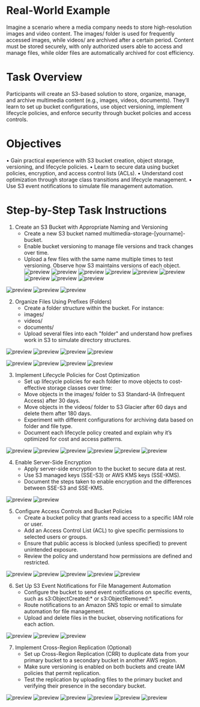 # Real-World Example
  Imagine a scenario where a media company needs to store high-resolution images and video content. The images/ folder is used for frequently accessed images, while videos/ are archived after a certain period. Content must be stored securely, with only authorized users able to access and manage files, while older files are automatically archived for cost efficiency.

# Task Overview
  Participants will create an S3-based solution to store, organize, manage, and archive multimedia content (e.g., images, videos, documents). They’ll learn to set up bucket configurations, use object versioning, implement lifecycle policies, and enforce security through bucket policies and access controls.

# Objectives
  •	Gain practical experience with S3 bucket creation, object storage, versioning, and lifecycle policies.
  •	Learn to secure data using bucket policies, encryption, and access control lists (ACLs).
  •	Understand cost optimization through storage class transitions and lifecycle management.
  •	Use S3 event notifications to simulate file management automation.


# Step-by-Step Task Instructions
1.	Create an S3 Bucket with Appropriate Naming and Versioning
    *	Create a new S3 bucket named multimedia-storage-[yourname]-bucket.
    *	Enable bucket versioning to manage file versions and track changes over time.
    *	Upload a few files with the same name multiple times to test versioning. Observe how S3 maintains versions of each object.
![preview](images_folder/s3/image1.png)
![preview](images_folder/s3/image2.png)
![preview](images_folder/s3/image3.png)
![preview](images_folder/s3/image4.png)
![preview](images_folder/s3/image5.png)
![preview](images_folder/s3/image6.png)
![preview](images_folder/s3/image11.png)
![preview](images_folder/s3/image12.png)
![preview](images_folder/s3/image13.png)

![preview](images_folder/s3/image18.png)
![preview](images_folder/s3/image19.png)
![preview](images_folder/s3/image20.png)


2.	Organize Files Using Prefixes (Folders)
    *	Create a folder structure within the bucket. For instance:
       -	images/
       -	videos/
       -	documents/
    *	Upload several files into each "folder" and understand how prefixes work in S3 to simulate directory structures.

![preview](images_folder/s3/image7.png)
![preview](images_folder/s3/image8.png)
![preview](images_folder/s3/image9.png)
![preview](images_folder/s3/image10.png)

![preview](images_folder/s3/image21.png)
![preview](images_folder/s3/image22.png)
![preview](images_folder/s3/image23.png)
![preview](images_folder/s3/image24.png)


3.	Implement Lifecycle Policies for Cost Optimization
    *	Set up lifecycle policies for each folder to move objects to cost-effective storage classes over time:
       -	Move objects in the images/ folder to S3 Standard-IA (Infrequent Access) after 30 days.
       -	Move objects in the videos/ folder to S3 Glacier after 60 days and delete them after 180 days.
       -	Experiment with different configurations for archiving data based on folder and file type.
    *	Document each lifecycle policy created and explain why it’s optimized for cost and access patterns.

![preview](images_folder/s3/image25.png)
![preview](images_folder/s3/image26.png)
![preview](images_folder/s3/image27.png)
![preview](images_folder/s3/image28.png)
![preview](images_folder/s3/image29.png)
![preview](images_folder/s3/image30.png)


4.	Enable Server-Side Encryption
    *	Apply server-side encryption to the bucket to secure data at rest.
    *	Use S3 managed keys (SSE-S3) or AWS KMS keys (SSE-KMS).
    *	Document the steps taken to enable encryption and the differences between SSE-S3 and SSE-KMS.

![preview](images_folder/s3/image31.png)
![preview](images_folder/s3/image32.png)

5.	Configure Access Controls and Bucket Policies
    *	Create a bucket policy that grants read access to a specific IAM role or user.
    *	Add an Access Control List (ACL) to give specific permissions to selected users or groups.
    *	Ensure that public access is blocked (unless specified) to prevent unintended exposure.
    *	Review the policy and understand how permissions are defined and restricted.

![preview](images_folder/s3/image33.png)
![preview](images_folder/s3/image34.png)
![preview](images_folder/s3/image35.png)
![preview](images_folder/s3/image36.png)
![preview](images_folder/s3/image37.png)

6.	Set Up S3 Event Notifications for File Management Automation
    *	Configure the bucket to send event notifications on specific events, such as s3:ObjectCreated:* or s3:ObjectRemoved:*.
    *	Route notifications to an Amazon SNS topic or email to simulate automation for file management.
    *	Upload and delete files in the bucket, observing notifications for each action.

![preview](images_folder/s3/image38.png)
![preview](images_folder/s3/image39.png)
![preview](images_folder/s3/image40.png)

7.	Implement Cross-Region Replication (Optional)
    *	Set up Cross-Region Replication (CRR) to duplicate data from your primary bucket to a secondary bucket in another AWS region.
    *	Make sure versioning is enabled on both buckets and create IAM policies that permit replication.
    *	Test the replication by uploading files to the primary bucket and verifying their presence in the secondary bucket.

![preview](images_folder/s3/image41.png)
![preview](images_folder/s3/image42.png)
![preview](images_folder/s3/image43.png)
![preview](images_folder/s3/image44.png)
![preview](images_folder/s3/image45.png)
![preview](images_folder/s3/image46.png)
